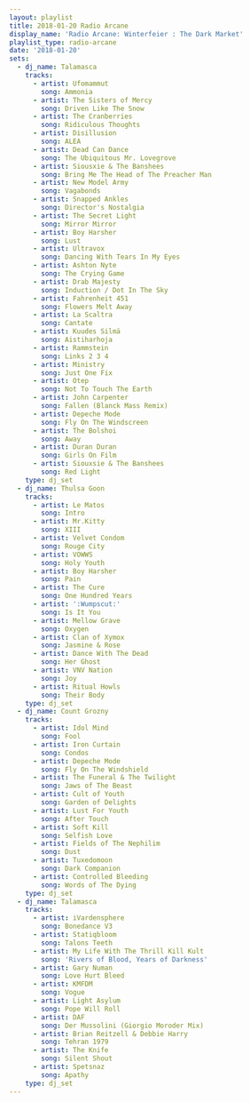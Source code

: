 ```yaml
---
layout: playlist
title: 2018-01-20 Radio Arcane
display_name: 'Radio Arcane: Winterfeier : The Dark Market'
playlist_type: radio-arcane
date: '2018-01-20'
sets:
  - dj_name: Talamasca
    tracks:
      - artist: Ufomammut
        song: Ammonia
      - artist: The Sisters of Mercy
        song: Driven Like The Snow
      - artist: The Cranberries
        song: Ridiculous Thoughts
      - artist: Disillusion
        song: ALEA
      - artist: Dead Can Dance
        song: The Ubiquitous Mr. Lovegrove
      - artist: Siousxie & The Banshees
        song: Bring Me The Head of The Preacher Man
      - artist: New Model Army
        song: Vagabonds
      - artist: Snapped Ankles
        song: Director's Nostalgia
      - artist: The Secret Light
        song: Mirror Mirror
      - artist: Boy Harsher
        song: Lust
      - artist: Ultravox
        song: Dancing With Tears In My Eyes
      - artist: Ashton Nyte
        song: The Crying Game
      - artist: Drab Majesty
        song: Induction / Dot In The Sky
      - artist: Fahrenheit 451
        song: Flowers Melt Away
      - artist: La Scaltra
        song: Cantate
      - artist: Kuudes Silmä
        song: Aistiharhoja
      - artist: Rammstein
        song: Links 2 3 4
      - artist: Ministry
        song: Just One Fix
      - artist: Otep
        song: Not To Touch The Earth
      - artist: John Carpenter
        song: Fallen (Blanck Mass Remix)
      - artist: Depeche Mode
        song: Fly On The Windscreen
      - artist: The Bolshoi
        song: Away
      - artist: Duran Duran
        song: Girls On Film
      - artist: Siouxsie & The Banshees
        song: Red Light
    type: dj_set
  - dj_name: Thulsa Goon
    tracks:
      - artist: Le Matos
        song: Intro
      - artist: Mr.Kitty
        song: XIII
      - artist: Velvet Condom
        song: Rouge City
      - artist: VOWWS
        song: Holy Youth
      - artist: Boy Harsher
        song: Pain
      - artist: The Cure
        song: One Hundred Years
      - artist: ':Wumpscut:'
        song: Is It You
      - artist: Mellow Grave
        song: Oxygen
      - artist: Clan of Xymox
        song: Jasmine & Rose
      - artist: Dance With The Dead
        song: Her Ghost
      - artist: VNV Nation
        song: Joy
      - artist: Ritual Howls
        song: Their Body
    type: dj_set
  - dj_name: Count Grozny
    tracks:
      - artist: Idol Mind
        song: Fool
      - artist: Iron Curtain
        song: Condos
      - artist: Depeche Mode
        song: Fly On The Windshield
      - artist: The Funeral & The Twilight
        song: Jaws of The Beast
      - artist: Cult of Youth
        song: Garden of Delights
      - artist: Lust For Youth
        song: After Touch
      - artist: Soft Kill
        song: Selfish Love
      - artist: Fields of The Nephilim
        song: Dust
      - artist: Tuxedomoon
        song: Dark Companion
      - artist: Controlled Bleeding
        song: Words of The Dying
    type: dj_set
  - dj_name: Talamasca
    tracks:
      - artist: iVardensphere
        song: Bonedance V3
      - artist: Statiqbloom
        song: Talons Teeth
      - artist: My Life With The Thrill Kill Kult
        song: 'Rivers of Blood, Years of Darkness'
      - artist: Gary Numan
        song: Love Hurt Bleed
      - artist: KMFDM
        song: Vogue
      - artist: Light Asylum
        song: Pope Will Roll
      - artist: DAF
        song: Der Mussolini (Giorgio Moroder Mix)
      - artist: Brian Reitzell & Debbie Harry
        song: Tehran 1979
      - artist: The Knife
        song: Silent Shout
      - artist: Spetsnaz
        song: Apathy
    type: dj_set
---
```

